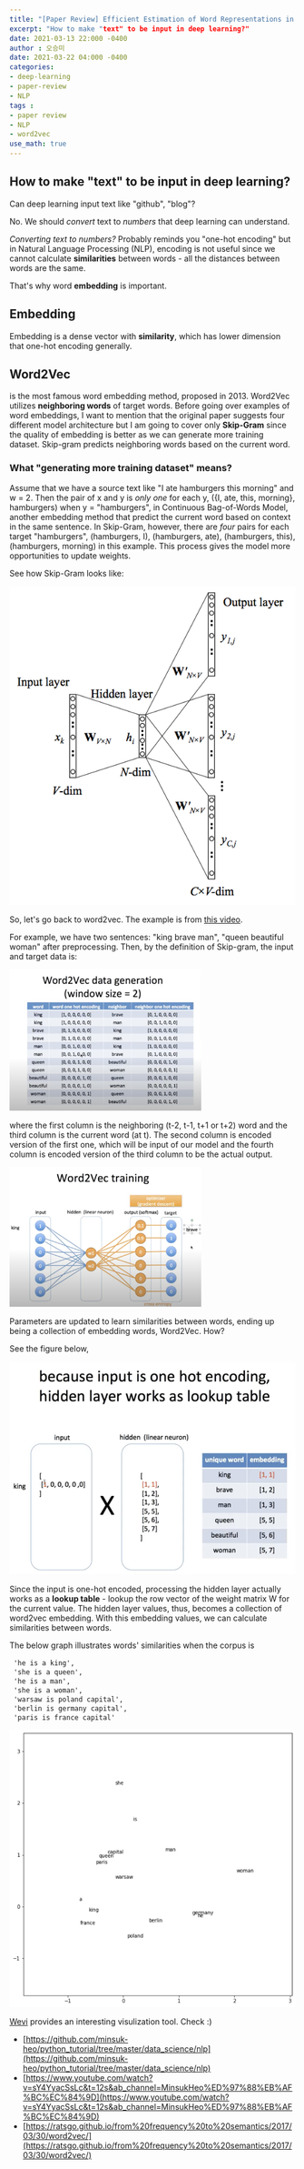 ```yaml
---
title: "[Paper Review] Efficient Estimation of Word Representations in Vector Space"
excerpt: "How to make "text" to be input in deep learning?"
date: 2021-03-13 22:000 -0400
author : 오승미
date: 2021-03-22 04:000 -0400
categories:
- deep-learning
- paper-review
- NLP
tags :
- paper review
- NLP
- word2vec
use_math: true
---
```

## How to make "text" to be input in deep learning?

Can deep learning input text like "github", "blog"?

No. We should *convert* text to *numbers* that deep learning can understand.

*Converting text to numbers?* Probably reminds you "one-hot encoding" but in Natural Language Processing (NLP), encoding is not useful since we cannot calculate **similarities** between words - all the distances between words are the same.

That's why word **embedding** is important.

## Embedding

Embedding is a dense vector with **similarity**, which has lower dimension that one-hot encoding generally.



## Word2Vec

is the most famous word embedding method, proposed in 2013. Word2Vec utilizes **neighboring words** of target words. Before going over examples of word embeddings, I want to mention that the original paper suggests four different model architecture but I am going to cover only **Skip-Gram** since the quality of embedding is better as we can generate more training dataset. Skip-gram predicts neighboring words based on the current word.

### What "generating more training dataset" means?

Assume that we have a source text like "I ate hamburgers this morning" and w = 2. Then the pair of x and y is *only one* for each y, ({I, ate, this, morning}, hamburgers) when y = "hamburgers", in Continuous Bag-of-Words Model, another embedding method that predict the current word based on context in the same sentence. In Skip-Gram, however, there are *four* pairs for each target "hamburgers", (hamburgers, I), (hamburgers, ate), (hamburgers, this), (hamburgers, morning) in this example. This process gives the model more opportunities to update weights.

See how Skip-Gram looks like:

![2021-03-14-word2vec1](/assets/2021-03-14-word2vec1.png)

So, let's go back to word2vec. The example is from [this video](https://www.youtube.com/watch?v=sY4YyacSsLc&t=13s&ab_channel=MinsukHeo%ED%97%88%EB%AF%BC%EC%84%9D).

For example, we have two sentences: "king brave man", "queen beautiful woman" after preprocessing. Then, by the definition of Skip-gram, the input and target data is:

<img src="/assets/2021-03-14-word2vec2.png" alt="2021-03-14-word2vec2" style="zoom: 33%;" />

where the first column is the neighboring (t-2, t-1, t+1 or t+2) word and the third column is the current word (at t). The second column is encoded version of the first one, which will be input of our model and the fourth column is encoded version of the third column to be the actual output.

<img src="/assets/2021-03-14-word2vec4.png" alt="2021-03-14-word2vec4" style="zoom: 33%;" />

Parameters are updated to learn similarities between words, ending up being a collection of embedding words, Word2Vec. How?

See the figure below,

<img src="/assets/2021-03-14-word2vec3.png" alt="2021-03-14-word2vec3" style="zoom: 58%;" />

Since the input is one-hot encoded, processing the hidden layer actually works as a **lookup table** - lookup the row vector of the weight matrix W for the current value. The hidden layer values, thus, becomes a collection of word2vec embedding. With this embedding values, we can calculate similarities between words.

The below graph illustrates words' similarities when the corpus is

```
 'he is a king',
 'she is a queen',
 'he is a man',
 'she is a woman',
 'warsaw is poland capital',
 'berlin is germany capital',
 'paris is france capital'  
```



<img src="/assets/2021-03-14-word2vec_fig.png" alt="2021-03-14-word2vec_fig" style="zoom: 90%;" />



[Wevi](https://ronxin.github.io/wevi/) provides an interesting visulization tool. Check :)



- [https://github.com/minsuk-heo/python_tutorial/tree/master/data_science/nlp](https://github.com/minsuk-heo/python_tutorial/tree/master/data_science/nlp)
- [https://www.youtube.com/watch?v=sY4YyacSsLc&t=12s&ab_channel=MinsukHeo%ED%97%88%EB%AF%BC%EC%84%9D](https://www.youtube.com/watch?v=sY4YyacSsLc&t=12s&ab_channel=MinsukHeo%ED%97%88%EB%AF%BC%EC%84%9D)
- [https://ratsgo.github.io/from%20frequency%20to%20semantics/2017/03/30/word2vec/](https://ratsgo.github.io/from%20frequency%20to%20semantics/2017/03/30/word2vec/)
